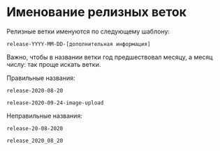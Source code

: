 # Именование релизных веток

Релизные ветки именуются по следующему шаблону:

```text
release-YYYY-MM-DD-[дополнительная информация]
```

Важно, чтобы в названии ветки год предшествовал месяцу, а месяц числу: так проще искать ветки.

Правильные названия:

```text
release-2020-08-20

release-2020-09-24-image-upload
```

Неправильные названия:

```text
release-20-08-2020

release_2020_08_20
```
